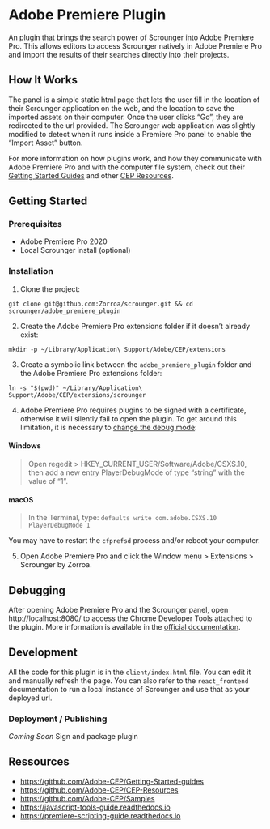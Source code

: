 # Adobe Premiere Plugin

An plugin that brings the search power of Scrounger into Adobe Premiere Pro.
This allows editors to access Scrounger natively in Adobe Premiere Pro and
import the results of their searches directly into their projects.

## How It Works

The panel is a simple static html page that lets the user fill in the location
of their Scrounger application on the web, and the location to save the imported
assets on their computer. Once the user clicks “Go”, they are redirected to the
url provided. The Scrounger web application was slightly modified to detect when
it runs inside a Premiere Pro panel to enable the “Import Asset” button.

For more information on how plugins work, and how they communicate with Adobe
Premiere Pro and with the computer file system, check out their
[Getting Started Guides](https://github.com/Adobe-CEP/Getting-Started-guides)
and other [CEP Resources](https://github.com/Adobe-CEP/CEP-Resources).

## Getting Started

### Prerequisites

- Adobe Premiere Pro 2020
- Local Scrounger install (optional)

### Installation

1. Clone the project:

```
git clone git@github.com:Zorroa/scrounger.git && cd scrounger/adobe_premiere_plugin
```

2. Create the Adobe Premiere Pro extensions folder if it doesn’t already exist:

```
mkdir -p ~/Library/Application\ Support/Adobe/CEP/extensions
```

3. Create a symbolic link between the `adobe_premiere_plugin` folder and the
   Adobe Premiere Pro extensions folder:

```
ln -s "$(pwd)" ~/Library/Application\ Support/Adobe/CEP/extensions/scrounger
```

4. Adobe Premiere Pro requires plugins to be signed with a certificate,
   otherwise it will silently fail to open the plugin. To get around this
   limitation, it is necessary to
   [change the debug mode](https://github.com/Adobe-CEP/CEP-Resources/blob/master/CEP_10.x/Documentation/CEP%2010.0%20HTML%20Extension%20Cookbook.md#debugging-unsigned-extensions):

#### Windows

> Open regedit > HKEY_CURRENT_USER/Software/Adobe/CSXS.10, then add a new entry
> PlayerDebugMode of type “string” with the value of “1”.

#### macOS

> In the Terminal, type: `defaults write com.adobe.CSXS.10 PlayerDebugMode 1`

You may have to restart the `cfprefsd` process and/or reboot your computer.

5. Open Adobe Premiere Pro and click the Window menu > Extensions > Scrounger by
   Zorroa.

## Debugging

After opening Adobe Premiere Pro and the Scrounger panel, open
http://localhost:8080/ to access the Chrome Developer Tools attached to the
plugin. More information is available in the
[official documentation](https://github.com/Adobe-CEP/Getting-Started-guides/tree/master/Client-side%20Debugging).

## Development

All the code for this plugin is in the `client/index.html` file. You can edit it
and manually refresh the page. You can also refer to the `react_frontend`
documentation to run a local instance of Scrounger and use that as your deployed
url.

### Deployment / Publishing

_Coming Soon_ Sign and package plugin

## Ressources

- https://github.com/Adobe-CEP/Getting-Started-guides
- https://github.com/Adobe-CEP/CEP-Resources
- https://github.com/Adobe-CEP/Samples
- https://javascript-tools-guide.readthedocs.io
- https://premiere-scripting-guide.readthedocs.io
